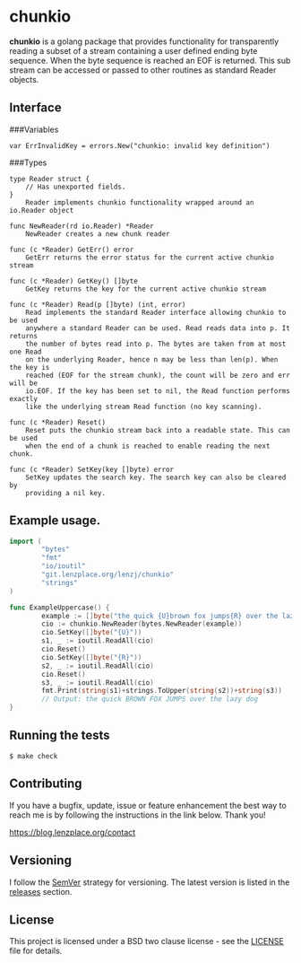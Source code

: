 # chunkio

**chunkio** is a golang package that provides functionality for transparently
reading a subset of a stream containing a user defined ending byte sequence.
When the byte sequence is reached an EOF is returned. This sub stream can be
accessed or passed to other routines as standard Reader objects.

## Interface

###Variables

```text
var ErrInvalidKey = errors.New("chunkio: invalid key definition")
```

###Types

```text
type Reader struct {
    // Has unexported fields.
}
    Reader implements chunkio functionality wrapped around an io.Reader object

func NewReader(rd io.Reader) *Reader
    NewReader creates a new chunk reader

func (c *Reader) GetErr() error
    GetErr returns the error status for the current active chunkio stream

func (c *Reader) GetKey() []byte
    GetKey returns the key for the current active chunkio stream

func (c *Reader) Read(p []byte) (int, error)
    Read implements the standard Reader interface allowing chunkio to be used
    anywhere a standard Reader can be used. Read reads data into p. It returns
    the number of bytes read into p. The bytes are taken from at most one Read
    on the underlying Reader, hence n may be less than len(p). When the key is
    reached (EOF for the stream chunk), the count will be zero and err will be
    io.EOF. If the key has been set to nil, the Read function performs exactly
    like the underlying stream Read function (no key scanning).

func (c *Reader) Reset()
    Reset puts the chunkio stream back into a readable state. This can be used
    when the end of a chunk is reached to enable reading the next chunk.

func (c *Reader) SetKey(key []byte) error
    SetKey updates the search key. The search key can also be cleared by
    providing a nil key.
```

## Example usage.

```go
import (
        "bytes"
        "fmt"
        "io/ioutil"
        "git.lenzplace.org/lenzj/chunkio"
        "strings"
)

func ExampleUppercase() {
        example := []byte("the quick {U}brown fox jumps{R} over the lazy dog")
        cio := chunkio.NewReader(bytes.NewReader(example))
        cio.SetKey([]byte("{U}"))
        s1, _ := ioutil.ReadAll(cio)
        cio.Reset()
        cio.SetKey([]byte("{R}"))
        s2, _ := ioutil.ReadAll(cio)
        cio.Reset()
        s3, _ := ioutil.ReadAll(cio)
        fmt.Print(string(s1)+strings.ToUpper(string(s2))+string(s3))
        // Output: the quick BROWN FOX JUMPS over the lazy dog
}
```

## Running the tests

```
$ make check
```

## Contributing

If you have a bugfix, update, issue or feature enhancement the best way to reach
me is by following the instructions in the link below.  Thank you!

<https://blog.lenzplace.org/contact>

## Versioning

I follow the [SemVer](http://semver.org/) strategy for versioning. The latest
version is listed in the [releases](/lenzj/chunkio/releases) section. 

## License

This project is licensed under a BSD two clause license - see the
[LICENSE](LICENSE) file for details.

